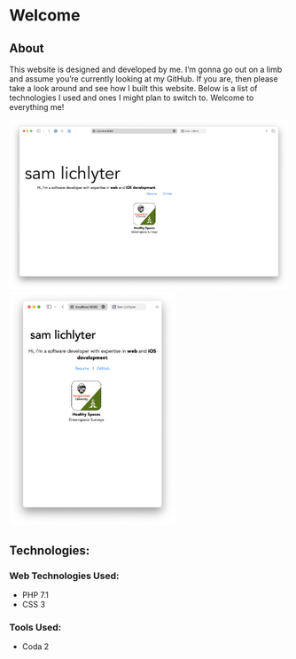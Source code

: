 # Welcome

## About

This website is designed and developed by me. I’m gonna go out on a limb and assume you’re currently looking at my GitHub. If you are, then please take a look around and see how I built this website. Below is a list of technologies I used and ones I might plan to switch to. Welcome to everything me!

<img src="img/wide.png" width="600px" />
<img src="img/compact.png" width="300px" />

## Technologies:

### Web Technologies Used:

- PHP 7.1
- CSS 3

### Tools Used:

- Coda 2
